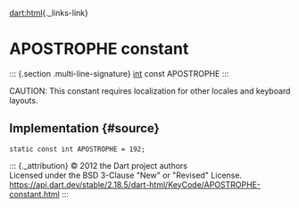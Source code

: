 [dart:html](../../dart-html/dart-html-library){._links-link}

APOSTROPHE constant
===================

::: {.section .multi-line-signature}
[int](../../dart-core/int-class) const APOSTROPHE
:::

CAUTION: This constant requires localization for other locales and
keyboard layouts.

Implementation {#source}
--------------

``` {.language-dart data-language="dart"}
static const int APOSTROPHE = 192;
```

::: {._attribution}
© 2012 the Dart project authors\
Licensed under the BSD 3-Clause \"New\" or \"Revised\" License.\
<https://api.dart.dev/stable/2.18.5/dart-html/KeyCode/APOSTROPHE-constant.html>
:::
